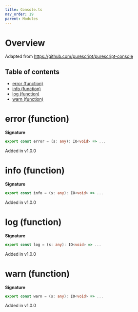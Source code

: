 ```yaml
---
title: Console.ts
nav_order: 19
parent: Modules
---
```


# Overview

Adapted from https://github.com/purescript/purescript-console

<h2 class="text-delta">Table of contents</h2>

- [error (function)](#error-function)
- [info (function)](#info-function)
- [log (function)](#log-function)
- [warn (function)](#warn-function)

# error (function)

**Signature**

```ts
export const error = (s: any): IO<void> => ...
```

Added in v1.0.0

# info (function)

**Signature**

```ts
export const info = (s: any): IO<void> => ...
```

Added in v1.0.0

# log (function)

**Signature**

```ts
export const log = (s: any): IO<void> => ...
```

Added in v1.0.0

# warn (function)

**Signature**

```ts
export const warn = (s: any): IO<void> => ...
```

Added in v1.0.0
